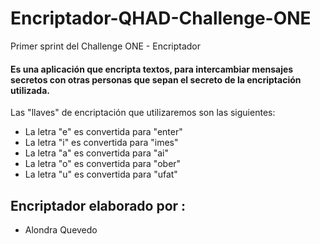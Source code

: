 # Encriptador-QHAD-Challenge-ONE
Primer sprint del Challenge ONE - Encriptador

#### Es una aplicación que encripta textos, para intercambiar mensajes secretos con otras personas que sepan el secreto de la encriptación utilizada.

Las "llaves" de encriptación que utilizaremos son las siguientes:

<ul>
    <li> La letra "e" es convertida para "enter"</li>
    <li> La letra "i" es convertida para "imes"</li>
    <li> La letra "a" es convertida para "ai"</li>
    <li> La letra "o" es convertida para "ober"</li>
    <li> La letra "u" es convertida para "ufat"</li>
</ul>

## Encriptador elaborado por :
<ul>
    <li> Alondra Quevedo </li> 
 </ul> 
